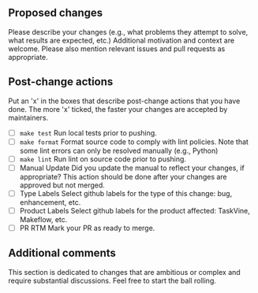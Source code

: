 ## Proposed changes

Please describe your changes (e.g., what problems they attempt to solve, what results are expected, etc.) Additional motivation and context are welcome.
Please also mention relevant issues and pull requests as appropriate.

## Post-change actions

Put an 'x' in the boxes that describe post-change actions that you have done.
The more 'x' ticked, the faster your changes are accepted by maintainers.

- [ ] `make test`       Run local tests prior to pushing.
- [ ] `make format`     Format source code to comply with lint policies. Note that some lint errors can only be resolved manually (e.g., Python)
- [ ] `make lint`       Run lint on source code prior to pushing.
- [ ] Manual Update     Did you update the manual to reflect your changes, if appropriate? This action should be done after your changes are approved but not merged.
- [ ] Type Labels       Select github labels for the type of this change: bug, enhancement, etc.
- [ ] Product Labels    Select github labels for the product affected: TaskVine, Makeflow, etc.
- [ ] PR RTM            Mark your PR as ready to merge.

## Additional comments
This section is dedicated to changes that are ambitious or complex and require substantial discussions. Feel free to start the ball rolling.
